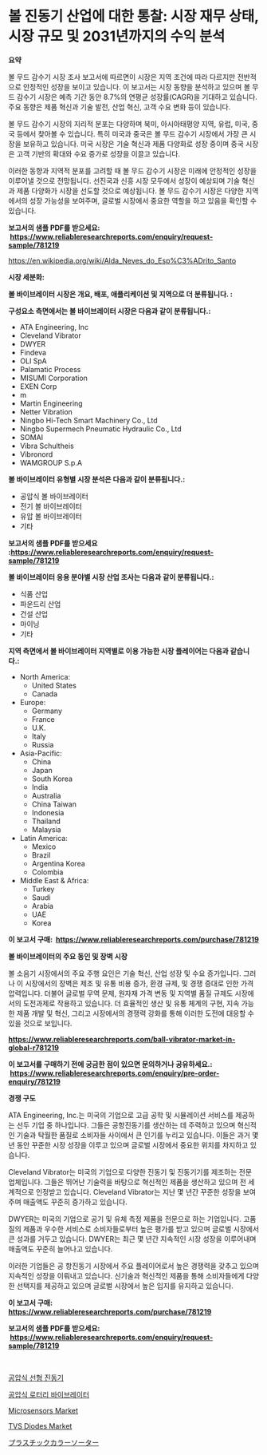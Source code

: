 <p><h1>볼 진동기 산업에 대한 통찰: 시장 재무 상태, 시장 규모 및 2031년까지의 수익 분석</h1></p><p><strong>요약</strong></p>
<p><p>볼 무드 감수기 시장 조사 보고서에 따르면이 시장은 지역 조건에 따라 다르지만 전반적으로 안정적인 성장을 보이고 있습니다. 이 보고서는 시장 동향을 분석하고 있으며 볼 무드 감수기 시장은 예측 기간 동안 8.7%의 연평균 성장률(CAGR)을 기대하고 있습니다. 주요 동향은 제품 혁신과 기술 발전, 산업 혁신, 고객 수요 변화 등이 있습니다.</p><p>볼 무드 감수기 시장의 지리적 분포는 다양하며 북미, 아시아태평양 지역, 유럽, 미국, 중국 등에서 찾아볼 수 있습니다. 특히 미국과 중국은 볼 무드 감수기 시장에서 가장 큰 시장을 보유하고 있습니다. 미국 시장은 기술 혁신과 제품 다양화로 성장 중이며 중국 시장은 고객 기반의 확대와 수요 증가로 성장을 이끌고 있습니다.</p><p>이러한 동향과 지역적 분포를 고려할 때 볼 무드 감수기 시장은 미래에 안정적인 성장을 이루어낼 것으로 전망됩니다. 선진국과 신흥 시장 모두에서 성장이 예상되며 기술 혁신과 제품 다양화가 시장을 선도할 것으로 예상됩니다. 볼 무드 감수기 시장은 다양한 지역에서의 성장 가능성을 보여주며, 글로벌 시장에서 중요한 역할을 하고 있음을 확인할 수 있습니다.</p></p>
<p><strong>보고서의 샘플 PDF를 받으세요: &nbsp;<a href="https://www.reliableresearchreports.com/enquiry/request-sample/781219">https://www.reliableresearchreports.com/enquiry/request-sample/781219</a></strong></p>
<p><a href="https://en.wikipedia.org/wiki/Alda_Neves_do_Esp%C3%ADrito_Santo">https://en.wikipedia.org/wiki/Alda_Neves_do_Esp%C3%ADrito_Santo</a></p>
<p><strong>시장 세분화:</strong></p>
<p><strong> 볼 바이브레이터 시장은 개요, 배포, 애플리케이션 및 지역으로 더 분류됩니다. :</strong></p>
<p><strong>구성요소 측면에서는 볼 바이브레이터 시장은 다음과 같이 분류됩니다.:</strong></p>
<p><ul><li>ATA Engineering, Inc</li><li>Cleveland Vibrator</li><li>DWYER</li><li>Findeva</li><li>OLI SpA</li><li>Palamatic Process</li><li>MISUMI Corporation</li><li>EXEN Corp</li><li>m</li><li>Martin Engineering</li><li>Netter Vibration</li><li>Ningbo Hi-Tech Smart Machinery Co., Ltd</li><li>Ningbo Supermech Pneumatic Hydraulic Co., Ltd</li><li>SOMAI</li><li>Vibra Schultheis</li><li>Vibronord</li><li>WAMGROUP S.p.A</li></ul></p>
<p><strong> 볼 바이브레이터 유형별 시장 분석은 다음과 같이 분류됩니다.:</strong></p>
<p><ul><li>공압식 볼 바이브레이터</li><li>전기 볼 바이브레이터</li><li>유압 볼 바이브레이터</li><li>기타</li></ul></p>
<p><strong>보고서의 샘플 PDF를 받으세요 :<a href="https://www.reliableresearchreports.com/enquiry/request-sample/781219">https://www.reliableresearchreports.com/enquiry/request-sample/781219</a></strong></p>
<p><strong> 볼 바이브레이터 응용 분야별 시장 산업 조사는 다음과 같이 분류됩니다.:</strong></p>
<p><ul><li>식품 산업</li><li>파운드리 산업</li><li>건설 산업</li><li>마이닝</li><li>기타</li></ul></p>
<p><strong>지역 측면에서 볼 바이브레이터 지역별로 이용 가능한 시장 플레이어는 다음과 같습니다.:</strong></p>
<p><ul>
    <li>
        North America:
        <ul>
            <li>United States</li>
            <li>Canada</li>
        </ul>
    </li>
    <li>
        Europe:
        <ul>
            <li>Germany</li>
            <li>France</li>
            <li>U.K.</li>
            <li>Italy</li>
            <li>Russia</li>
        </ul>
    </li>
    <li>
        Asia-Pacific:
        <ul>
            <li>China</li>
            <li>Japan</li>
            <li>South Korea</li>
            <li>India</li>
            <li>Australia</li>
            <li>China Taiwan</li>
            <li>Indonesia</li>
            <li>Thailand</li>
            <li>Malaysia</li>
        </ul>
    </li>
    <li>
        Latin America:
        <ul>
            <li>Mexico</li>
            <li>Brazil</li>
            <li>Argentina Korea</li>
            <li>Colombia</li>
        </ul>
    </li>
    <li>
        Middle East & Africa:
        <ul>
            <li>Turkey</li>
            <li>Saudi</li>
            <li>Arabia</li>
            <li>UAE</li>
            <li>Korea</li>
        </ul>
    </li>
    </ul></p>
<p><strong>이 보고서 구매: &nbsp;<a href="https://www.reliableresearchreports.com/purchase/781219">https://www.reliableresearchreports.com/purchase/781219</a></strong></p>
<p><strong>볼 바이브레이터의 주요 동인 및 장벽 시장</strong></p>
<p><p>볼 소음기 시장에서의 주요 주행 요인은 기술 혁신, 산업 성장 및 수요 증가입니다. 그러나 이 시장에서의 장벽은 제조 및 유통 비용 증가, 환경 규제, 및 경쟁 증대로 인한 가격 압력입니다. 더불어 글로벌 무역 문제, 원자재 가격 변동 및 지역별 품질 규제도 시장에서의 도전과제로 작용하고 있습니다. 더 효율적인 생산 및 유통 체계의 구현, 지속 가능한 제품 개발 및 혁신, 그리고 시장에서의 경쟁력 강화를 통해 이러한 도전에 대응할 수 있을 것으로 보입니다.</p></p>
<p><strong><a href="https://www.reliableresearchreports.com/ball-vibrator-market-in-global-r781219">https://www.reliableresearchreports.com/ball-vibrator-market-in-global-r781219</a></strong></p>
<p><strong>이 보고서를 구매하기 전에 궁금한 점이 있으면 문의하거나 공유하세요.: &nbsp;<a href="https://www.reliableresearchreports.com/enquiry/pre-order-enquiry/781219">https://www.reliableresearchreports.com/enquiry/pre-order-enquiry/781219</a></strong></p>
<p><strong>경쟁 구도</strong></p>
<p><p>ATA Engineering, Inc.는 미국의 기업으로 고급 공학 및 시뮬레이션 서비스를 제공하는 선두 기업 중 하나입니다. 그들은 공항진동기를 생산하는 데 주력하고 있으며 혁신적인 기술과 탁월한 품질로 소비자들 사이에서 큰 인기를 누리고 있습니다. 이들은 과거 몇 년 동안 꾸준한 시장 성장을 이루고 있으며 글로벌 시장에서 중요한 위치를 차지하고 있습니다.</p><p>Cleveland Vibrator는 미국의 기업으로 다양한 진동기 및 진동기기를 제조하는 전문 업체입니다. 그들은 뛰어난 기술력을 바탕으로 혁신적인 제품을 생산하고 있으며 전 세계적으로 인정받고 있습니다. Cleveland Vibrator는 지난 몇 년간 꾸준한 성장을 보여주며 매출액도 꾸준히 증가하고 있습니다.</p><p>DWYER는 미국의 기업으로 공기 및 유체 측정 제품을 전문으로 하는 기업입니다. 고품질의 제품과 우수한 서비스로 소비자들로부터 높은 평가를 받고 있으며 글로벌 시장에서 큰 성과를 거두고 있습니다. DWYER는 최근 몇 년간 지속적인 시장 성장을 이루어내며 매출액도 꾸준히 늘어나고 있습니다.</p><p>이러한 기업들은 공 항진동기 시장에서 주요 플레이어로서 높은 경쟁력을 갖추고 있으며 지속적인 성장을 이뤄내고 있습니다. 신기술과 혁신적인 제품을 통해 소비자들에게 다양한 선택지를 제공하고 있으며 글로벌 시장에서 높은 입지를 유지하고 있습니다.</p></p>
<p><strong>이 보고서 구매: &nbsp; <a href="https://www.reliableresearchreports.com/purchase/781219">https://www.reliableresearchreports.com/purchase/781219</a></strong></p>
<p><strong>보고서의 샘플 PDF를 받으세요: &nbsp;<a href="https://www.reliableresearchreports.com/enquiry/request-sample/781219">https://www.reliableresearchreports.com/enquiry/request-sample/781219</a></strong><strong></strong></p>
<p>&nbsp;</p>
<p><p><a href="https://github.com/rcabello548/Market-Research-Report-List-2/blob/main/4265995159089.md">공압식 선형 진동기</a></p><p><a href="https://github.com/Nicolasrown5/Market-Research-Report-List-1/blob/main/6326285159090.md">공압식 로터리 바이브레이터</a></p><p><a href="https://github.com/joannagoyvaerts/Market-Research-Report-List-3/blob/main/microsensors-market.md">Microsensors Market</a></p><p><a href="https://github.com/lubmix/Market-Research-Report-List-3/blob/main/tvs-diodes-market.md">TVS Diodes Market</a></p><p><a href="https://github.com/roulaayoub-saad/Market-Research-Report-List-1/blob/main/2595546149357.md">プラスチックカラーソーター</a></p></p>